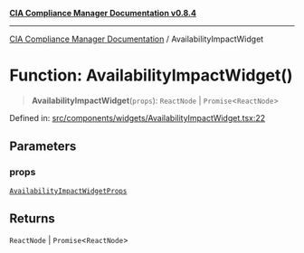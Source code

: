 [**CIA Compliance Manager Documentation v0.8.4**](../README.md)

***

[CIA Compliance Manager Documentation](../globals.md) / AvailabilityImpactWidget

# Function: AvailabilityImpactWidget()

> **AvailabilityImpactWidget**(`props`): `ReactNode` \| `Promise`\<`ReactNode`\>

Defined in: [src/components/widgets/AvailabilityImpactWidget.tsx:22](https://github.com/Hack23/cia-compliance-manager/blob/a6d8d6a2cab2160940b9a047208c12088d7e02cf/src/components/widgets/AvailabilityImpactWidget.tsx#L22)

## Parameters

### props

[`AvailabilityImpactWidgetProps`](../interfaces/AvailabilityImpactWidgetProps.md)

## Returns

`ReactNode` \| `Promise`\<`ReactNode`\>
